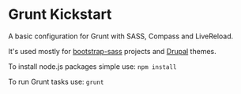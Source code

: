 Grunt Kickstart
===============

A basic configuration for Grunt with SASS, Compass and LiveReload.

It's used mostly for [bootstrap-sass](https://github.com/twbs/bootstrap-sass) projects and [Drupal](https://www.drupal.org/) themes.

To install node.js packages simple use:
`npm install`

To run Grunt tasks use:
`grunt`
